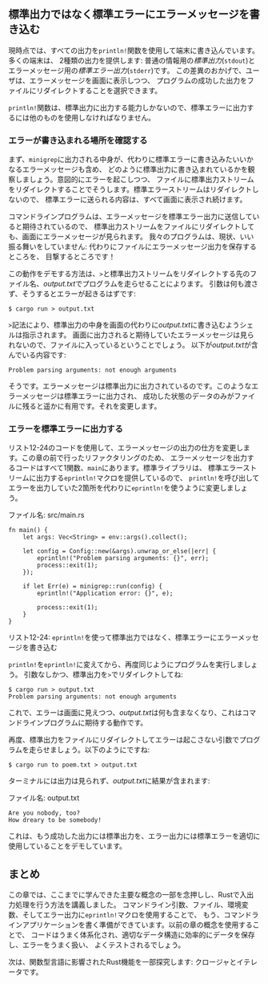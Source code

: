 <!--
## Writing Error Messages to Standard Error Instead of Standard Output
-->

## 標準出力ではなく標準エラーにエラーメッセージを書き込む

<!--
At the moment we’re writing all of our output to the terminal using the
`println!` function. Most terminals provide two kinds of output: *standard
output* (`stdout`) for general information and *standard error* (`stderr`)
for error messages. This distinction enables users to choose to direct the
successful output of a program to a file but still print error messages to the
screen.
-->

現時点では、すべての出力を`println!`関数を使用して端末に書き込んでいます。多くの端末は、
2種類の出力を提供します: 普通の情報用の*標準出力*(`stdout`)とエラーメッセージ用の*標準エラー出力*(`stderr`)です。
この差異のおかげで、ユーザは、エラーメッセージを画面に表示しつつ、
プログラムの成功した出力をファイルにリダイレクトすることを選択できます。

<!--
The `println!` function is only capable of printing to standard output, so we
have to use something else to print to standard error.
-->

`println!`関数は、標準出力に出力する能力しかないので、標準エラーに出力するには他のものを使用しなければなりません。

<!--
### Checking Where Errors Are Written to
-->

### エラーが書き込まれる場所を確認する

<!--
First, let’s observe how the content printed by `minigrep` is currently being
written to standard output, including any error messages we want to write to
standard error instead. We’ll do that by redirecting the standard output stream
to a file while also intentionally causing an error. We won’t redirect the
standard error stream, so any content sent to standard error will continue to
display on the screen.
-->

まず、`minigrep`に出力される中身が、代わりに標準エラーに書き込みたいいかなるエラーメッセージも含め、
どのように標準出力に書き込まれているかを観察しましょう。意図的にエラーを起こしつつ、
ファイルに標準出力ストリームをリダイレクトすることでそうします。標準エラーストリームはリダイレクトしないので、
標準エラーに送られる内容は、すべて画面に表示され続けます。

<!--
Command line programs are expected to send error messages to the standard error
stream so we can still see error messages on the screen even if we redirect the
standard output stream to a file. Our program is not currently well-behaved:
we’re about to see that it saves the error message output to a file instead!
-->

コマンドラインプログラムは、エラーメッセージを標準エラー出力に送信していると期待されているので、
標準出力ストリームをファイルにリダイレクトしても、画面にエラーメッセージが見られます。
我々のプログラムは、現状、いい振る舞いをしていません: 代わりにファイルにエラーメッセージ出力を保存するところを、
目撃するところです！

<!--
The way to demonstrate this behavior is by running the program with `>` and the
filename, *output.txt*, that we want to redirect the standard output stream to.
We won’t pass any arguments, which should cause an error:
-->

この動作をデモする方法は、`>`と標準出力ストリームをリダイレクトする先のファイル名、*output.txt*でプログラムを走らせることによります。
引数は何も渡さず、そうするとエラーが起きるはずです:

```text
$ cargo run > output.txt
```

<!--
The `>` syntax tells the shell to write the contents of standard output to
*output.txt* instead of the screen. We didn’t see the error message we were
expecting printed to the screen, so that means it must have ended up in the
file. This is what *output.txt* contains:
-->

`>`記法により、標準出力の中身を画面の代わりに*output.txt*に書き込むようシェルは指示されます。
画面に出力されると期待していたエラーメッセージは見られないので、ファイルに入っているということでしょう。
以下が*output.txt*が含んでいる内容です:

```text
Problem parsing arguments: not enough arguments
```

<!--
Yup, our error message is being printed to standard output. It’s much more
useful for error messages like this to be printed to standard error so only
data from a successful run ends up in the file. We'll change that.
-->

そうです。エラーメッセージは標準出力に出力されているのです。このようなエラーメッセージは標準エラーに出力され、
成功した状態のデータのみがファイルに残ると遥かに有用です。それを変更します。

<!--
### Printing Errors to Standard Error
-->

### エラーを標準エラーに出力する

<!--
We’ll use the code in Listing 12-24 to change how error messages are printed.
Because of the refactoring we did earlier in this chapter, all the code that
prints error messages is in one function, `main`. The standard library provides
the `eprintln!` macro that prints to the standard error stream, so let’s change
the two places we were calling `println!` to print errors to use `eprintln!`
instead.
-->

リスト12-24のコードを使用して、エラーメッセージの出力の仕方を変更します。この章の前で行ったリファクタリングのため、
エラーメッセージを出力するコードはすべて1関数、`main`にあります。標準ライブラリは、
標準エラーストリームに出力する`eprintln!`マクロを提供しているので、
`println!`を呼び出してエラーを出力していた2箇所を代わりに`eprintln!`を使うように変更しましょう。

<!--
<span class="filename">Filename: src/main.rs</span>
-->

<span class="filename">ファイル名: src/main.rs</span>

```rust,ignore
fn main() {
    let args: Vec<String> = env::args().collect();

    let config = Config::new(&args).unwrap_or_else(|err| {
        eprintln!("Problem parsing arguments: {}", err);
        process::exit(1);
    });

    if let Err(e) = minigrep::run(config) {
        eprintln!("Application error: {}", e);

        process::exit(1);
    }
}
```

<!--
<span class="caption">Listing 12-24: Writing error messages to standard error
instead of standard output using `eprintln!`</span>
-->

<span class="caption">リスト12-24: `eprintln!`を使って標準出力ではなく、標準エラーにエラーメッセージを書き込む</span>

<!--
After changing `println!` to `eprintln!`, let’s run the program again in the
same way, without any arguments and redirecting standard output with `>`:
-->

`println!`を`eprintln!`に変えてから、再度同じようにプログラムを実行しましょう。
引数なしかつ、標準出力を`>`でリダイレクトしてね:

```text
$ cargo run > output.txt
Problem parsing arguments: not enough arguments
```

<!--
Now we see the error onscreen and *output.txt* contains nothing, which is the
behavior we expect of command line programs.
-->

これで、エラーは画面に見えつつ、*output.txt*は何も含まなくなり、これはコマンドラインプログラムに期待する動作です。

<!--
Let’s run the program again with arguments that don’t cause an error but still
redirect standard output to a file, like so:
-->

再度、標準出力をファイルにリダイレクトしてエラーは起こさない引数でプログラムを走らせましょう。以下のようにですね:

```text
$ cargo run to poem.txt > output.txt
```

<!--
We won’t see any output to the terminal, and *output.txt* will contain our
results:
-->

ターミナルには出力は見られず、*output.txt*に結果が含まれます:

<!--
<span class="filename">Filename: output.txt</span>
-->

<span class="filename">ファイル名: output.txt</span>

```text
Are you nobody, too?
How dreary to be somebody!
```

<!--
This demonstrates that we’re now using standard output for successful output
and standard error for error output as appropriate.
-->

これは、もう成功した出力には標準出力を、エラー出力には標準エラーを適切に使用していることをデモしています。

<!--
## Summary
-->

## まとめ

<!--
This chapter recapped some of the major concepts you’ve learned so far and
covered how to perform common I/O operations in Rust. By using command line
arguments, files, environment variables, and the `eprintln!` macro for printing
errors, you’re now prepared to write command line applications. By using the
concepts in previous chapters, your code will be well organized, store data
effectively in the appropriate data structures, handle errors nicely, and be
well tested.
-->

この章では、ここまでに学んできた主要な概念の一部を念押しし、Rustで入出力処理を行う方法を講義しました。
コマンドライン引数、ファイル、環境変数、そしてエラー出力に`eprintln!`マクロを使用することで、
もう、コマンドラインアプリケーションを書く準備ができています。以前の章の概念を使用することで、
コードはうまく体系化され、適切なデータ構造に効率的にデータを保存し、エラーをうまく扱い、
よくテストされるでしょう。

<!--
Next, we’ll explore some Rust features that were influenced by functional
languages: closures and iterators.
-->

次は、関数型言語に影響されたRust機能を一部探究します: クロージャとイテレータです。

